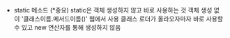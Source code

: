 
*  static 메소드 (*중요)
static은 객체 생성하지 않고 바로 사용하는 것 
객체 생성 없이 '클래스이름.메서드이름()' 
웹에서 사용
클래스 로더가 올라오자마자 바로 사용할 수 있고 new 연산자를 통해 생성하지 않음